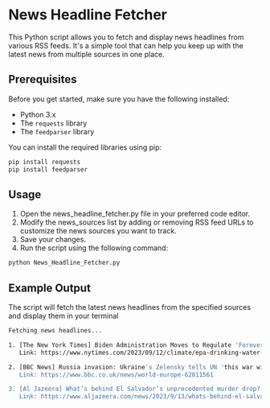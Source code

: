 # News Headline Fetcher

This Python script allows you to fetch and display news headlines from various RSS feeds. It's a simple tool that can help you keep up with the latest news from multiple sources in one place.

## Prerequisites

Before you get started, make sure you have the following installed:

- Python 3.x
- The `requests` library
- The `feedparser` library

You can install the required libraries using pip:

```bash
pip install requests
pip install feedparser
```

## Usage

1. Open the news_headline_fetcher.py file in your preferred code editor.
2. Modify the news_sources list by adding or removing RSS feed URLs to customize the news sources you want to track.
3. Save your changes.
4. Run the script using the following command:
   
```bash
python News_Headline_Fetcher.py
```

## Example Output 

The script will fetch the latest news headlines from the specified sources and display them in your terminal

~~~bash
Fetching news headlines...

1. [The New York Times] Biden Administration Moves to Regulate 'Forever Chemicals' in Drinking Water
   Link: https://www.nytimes.com/2023/09/12/climate/epa-drinking-water-forever-chemicals.html

2. [BBC News] Russia invasion: Ukraine's Zelensky tells UN 'this war will change us all'
   Link: https://www.bbc.co.uk/news/world-europe-62811561

3. [Al Jazeera] What’s behind El Salvador’s unprecedented murder drop?
   Link: https://www.aljazeera.com/news/2023/9/13/whats-behind-el-salvadors-unprecedented-murder-drop
~~~





